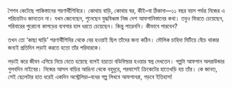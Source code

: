 শৈশব কেটেছে পাকিস্তানের শরণার্থীশিবিরে। কোথায় বাড়ি, কোথায় ঘর, কীই–বা ঠিকানা—১১ বছর বয়স পর্যন্ত নিজের এ পরিচয়টাও জানতেন না। যখন জেনেছেন, শুনেছেন যুদ্ধবিধ্বস্ত নিজ দেশ আফগানিস্তানের কথা। তবুও ফিরতে চেয়েছেন, পরিবারের পুরোনো কাপড়ের ব্যবসার হাল ধরতে চেয়েছেন। কিন্তু পারেননি। কীভাবে পারবেন?

তখন তো ‘কাছা ঘাড়ি’ শরণার্থীশিবির থেকে বের হওয়াই ছিল তাঁদের জন্য কঠিন। মৌলিক চাহিদা মিটিয়ে বেঁচে থাকার জন্যই প্রতিদিন লড়াই করতে হতো তাঁর পরিবারকে।

লড়াই করে জীবন এগিয়ে নিয়ে যেতে হয়েছে বলেই হয়তো বডিবিল্ডার হওয়ার স্বপ্ন দেখতেন। গল্পটা আফগান অলরাউন্ডার গুলবদিন নাইবের। নিজের আসল বাড়ির আঙিনা থেকে বহুদূরে, পরবাসেই ক্রিকেটের হাতেখড়ি হয় তাঁর। কে জানত, সেই ছেলেটার হাত ধরেই একদিন অস্ট্রেলিয়া–বধের গল্প লিখবে আফগানরা, গড়বে ইতিহাস!
